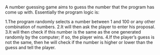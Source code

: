 A number guessing game aims to guess the number that the program has come up with. Essentially the program logic is:

1.The program randomly selects a number between 1 and 100 or any other combination of numbers.
2.It will then ask the player to enter his proposal.
3.It will then check if this number is the same as the one generated randomly by the computer; if so, the player wins.
4.If the player’s guess is not the same, then he will check if the number is higher or lower than the guess and tell the player.
